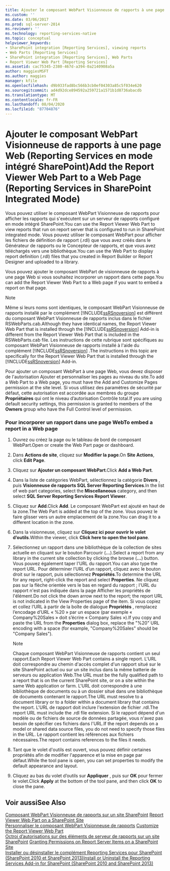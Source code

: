 ```yaml
---
title: Ajouter le composant WebPart Visionneuse de rapports à une page Web (Reporting Services en mode intégré SharePoint) | Microsoft Docs
ms.custom: ''
ms.date: 03/06/2017
ms.prod: sql-server-2014
ms.reviewer: ''
ms.technology: reporting-services-native
ms.topic: conceptual
helpviewer_keywords:
- SharePoint integration [Reporting Services], viewing reports
- Web Parts [Reporting Services]
- SharePoint integration [Reporting Services], Web Parts
- Report Viewer Web Part [Reporting Services]
ms.assetid: cac75345-2380-467d-a394-0a2140908a5a
author: maggiesMSFT
ms.author: maggies
manager: kfile
ms.openlocfilehash: d9b933fad8bc566b3cb0ef04303a85c5f034e620
ms.sourcegitcommit: ad4d92dce894592a259721a1571b1d8736abacdb
ms.translationtype: MT
ms.contentlocale: fr-FR
ms.lasthandoff: 08/04/2020
ms.locfileid: "87704876"
---
```

# <a name="add-the-report-viewer-web-part-to-a-web-page-reporting-services-in-sharepoint-integrated-mode"></a><span data-ttu-id="7bcd3-102">Ajouter le composant WebPart Visionneuse de rapports à une page Web (Reporting Services en mode intégré SharePoint)</span><span class="sxs-lookup"><span data-stu-id="7bcd3-102">Add the Report Viewer Web Part to a Web Page (Reporting Services in SharePoint Integrated Mode)</span></span>
  <span data-ttu-id="7bcd3-103">Vous pouvez utiliser le composant WebPart Visionneuse de rapports pour afficher les rapports qui s'exécutent sur un serveur de rapports configuré en mode intégré SharePoint.</span><span class="sxs-lookup"><span data-stu-id="7bcd3-103">You can use the Report Viewer Web Part to view reports that run on report server that is configured to run in SharePoint integrated mode.</span></span> <span data-ttu-id="7bcd3-104">Vous pouvez utiliser le composant WebPart pour afficher les fichiers de définition de rapport (.rdl) que vous avez créés dans le Générateur de rapports ou le Concepteur de rapports, et que vous avez téléchargés vers une bibliothèque.</span><span class="sxs-lookup"><span data-stu-id="7bcd3-104">You can use the Web Part to display report definition (.rdl) files that you created in Report Builder or Report Designer and uploaded to a library.</span></span>  
  
 <span data-ttu-id="7bcd3-105">Vous pouvez ajouter le composant WebPart de visionneuse de rapports à une page Web si vous souhaitez incorporer un rapport dans cette page.</span><span class="sxs-lookup"><span data-stu-id="7bcd3-105">You can add the Report Viewer Web Part to a Web page if you want to embed a report on that page.</span></span>  
  
> [!NOTE]  
>  <span data-ttu-id="7bcd3-106">Même si leurs noms sont identiques, le composant WebPart Visionneuse de rapports installé par le complément [!INCLUDE[ssRSnoversion](../../includes/ssrsnoversion-md.md)] est différent du composant WebPart Visionneuse de rapports inclus dans le fichier RSWebParts.cab.</span><span class="sxs-lookup"><span data-stu-id="7bcd3-106">Although they have identical names, the Report Viewer Web Part that is installed through the [!INCLUDE[ssRSnoversion](../../includes/ssrsnoversion-md.md)] Add-in is different from the Report Viewer Web Part that is included in the RSWebParts.cab file.</span></span> <span data-ttu-id="7bcd3-107">Les instructions de cette rubrique sont spécifiques au composant WebPart Visionneuse de rapports installé à l'aide du complément [!INCLUDE[ssRSnoversion](../../includes/ssrsnoversion-md.md)] .</span><span class="sxs-lookup"><span data-stu-id="7bcd3-107">The instructions in this topic are specifically for the Report Viewer Web Part that is installed through the [!INCLUDE[ssRSnoversion](../../includes/ssrsnoversion-md.md)] Add-in.</span></span>  
  
 <span data-ttu-id="7bcd3-108">Pour ajouter un composant WebPart à une page Web, vous devez disposer de l'autorisation Ajouter et personnaliser les pages au niveau du site.</span><span class="sxs-lookup"><span data-stu-id="7bcd3-108">To add a Web Part to a Web page, you must have the Add and Customize Pages permission at the site level.</span></span> <span data-ttu-id="7bcd3-109">Si vous utilisez des paramètres de sécurité par défaut, cette autorisation est accordée aux membres du groupe **Propriétaires** qui ont le niveau d’autorisation Contrôle total.</span><span class="sxs-lookup"><span data-stu-id="7bcd3-109">If you are using default security settings, this permission is granted to members of the **Owners** group who have the Full Control level of permission.</span></span>  
  
### <a name="to-embed-a-report-in-a-web-page"></a><span data-ttu-id="7bcd3-110">Pour incorporer un rapport dans une page Web</span><span class="sxs-lookup"><span data-stu-id="7bcd3-110">To embed a report in a Web page</span></span>  
  
1.  <span data-ttu-id="7bcd3-111">Ouvrez ou créez la page ou le tableau de bord de composant WebPart.</span><span class="sxs-lookup"><span data-stu-id="7bcd3-111">Open or create the Web Part page or dashboard.</span></span>  
  
2.  <span data-ttu-id="7bcd3-112">Dans **Actions de site**, cliquez sur **Modifier la page**.</span><span class="sxs-lookup"><span data-stu-id="7bcd3-112">On **Site Actions**, click **Edit Page**.</span></span>  
  
3.  <span data-ttu-id="7bcd3-113">Cliquez sur **Ajouter un composant WebPart**.</span><span class="sxs-lookup"><span data-stu-id="7bcd3-113">Click **Add a Web Part**.</span></span>  
  
4.  <span data-ttu-id="7bcd3-114">Dans la liste de catégories WebPart, sélectionnez la catégorie **Divers** , puis **Visionneuse de rapports SQL Server Reporting Services**.</span><span class="sxs-lookup"><span data-stu-id="7bcd3-114">In the list of web part categories, select the **Miscellaneous** category, and then select **SQL Server Reporting Services Report Viewer**.</span></span>  
  
5.  <span data-ttu-id="7bcd3-115">Cliquez sur **Add**.</span><span class="sxs-lookup"><span data-stu-id="7bcd3-115">Click **Add**.</span></span> <span data-ttu-id="7bcd3-116">Le composant WebPart est ajouté en haut de la zone.</span><span class="sxs-lookup"><span data-stu-id="7bcd3-116">The Web Part is added at the top of the zone.</span></span> <span data-ttu-id="7bcd3-117">Vous pouvez le faire glisser vers un autre emplacement de la zone.</span><span class="sxs-lookup"><span data-stu-id="7bcd3-117">You can drag it to a different location in the zone.</span></span>  
  
6.  <span data-ttu-id="7bcd3-118">Dans la visionneuse, cliquez sur **Cliquez ici pour ouvrir le volet d’outils**.</span><span class="sxs-lookup"><span data-stu-id="7bcd3-118">Within the viewer, click **Click here to open the tool pane**.</span></span>  
  
7.  <span data-ttu-id="7bcd3-119">Sélectionnez un rapport dans une bibliothèque de la collection de sites actuelle en cliquant sur le bouton Parcourir (**...**).</span><span class="sxs-lookup"><span data-stu-id="7bcd3-119">Select a report from any library in the current site collection by clicking the browse (**...**) button.</span></span> <span data-ttu-id="7bcd3-120">Vous pouvez également taper l'URL du rapport.</span><span class="sxs-lookup"><span data-stu-id="7bcd3-120">You can also type the report URL.</span></span> <span data-ttu-id="7bcd3-121">Pour déterminer l’URL d’un rapport, cliquez avec le bouton droit sur le rapport, puis sélectionnez **Propriétés**.</span><span class="sxs-lookup"><span data-stu-id="7bcd3-121">To determine the URL for any report, right-click the report and select **Properties**.</span></span> <span data-ttu-id="7bcd3-122">Ne cliquez pas sur la flèche orientée vers le bas en regard du rapport ; l'URL du rapport n'est pas indiquée dans la page Afficher les propriétés de l'élément.</span><span class="sxs-lookup"><span data-stu-id="7bcd3-122">Do not click the down arrow next to the report; the report URL is not indicated in the View Properties page of the item.</span></span> <span data-ttu-id="7bcd3-123">Si vous copiez et collez l’URL à partir de la boîte de dialogue **Propriétés** , remplacez l’encodage d’URL « %20 » par un espace (par exemple « Company%20Sales » doit s’écrire « Company Sales »).</span><span class="sxs-lookup"><span data-stu-id="7bcd3-123">If you copy and paste the URL from the **Properties** dialog box, replace the "%20" URL encoding with a space (for example, "Company%20Sales" should be "Company Sales").</span></span>  
  
    > [!NOTE]  
    >  <span data-ttu-id="7bcd3-124">Chaque composant WebPart Visionneuse de rapports contient un seul rapport.</span><span class="sxs-lookup"><span data-stu-id="7bcd3-124">Each Report Viewer Web Part contains a single report.</span></span> <span data-ttu-id="7bcd3-125">L'URL doit correspondre au chemin d'accès complet d'un rapport situé sur le site SharePoint actuel ou sur un site inclus dans la même batterie de serveurs ou application Web.</span><span class="sxs-lookup"><span data-stu-id="7bcd3-125">The URL must be the fully qualified path to a report that is on the current SharePoint site, or on a site within the same Web application or farm.</span></span> <span data-ttu-id="7bcd3-126">L'URL doit correspondre à une bibliothèque de documents ou à un dossier situé dans une bibliothèque de documents contenant le rapport.</span><span class="sxs-lookup"><span data-stu-id="7bcd3-126">The URL must resolve to a document library or to a folder within a document library that contains the report.</span></span> <span data-ttu-id="7bcd3-127">L'URL de rapport doit inclure l'extension de fichier .rdl.</span><span class="sxs-lookup"><span data-stu-id="7bcd3-127">The report URL must include the .rdl file extension.</span></span> <span data-ttu-id="7bcd3-128">Si le rapport dépend d'un modèle ou de fichiers de source de données partagée, vous n'avez pas besoin de spécifier ces fichiers dans l'URL.</span><span class="sxs-lookup"><span data-stu-id="7bcd3-128">If the report depends on a model or shared data source files, you do not need to specify those files in the URL.</span></span> <span data-ttu-id="7bcd3-129">Le rapport contient les références aux fichiers nécessaires.</span><span class="sxs-lookup"><span data-stu-id="7bcd3-129">The report contains references to the files it needs.</span></span>  
  
8.  <span data-ttu-id="7bcd3-130">Tant que le volet d'outils est ouvert, vous pouvez définir certaines propriétés afin de modifier l'apparence et la mise en page par défaut.</span><span class="sxs-lookup"><span data-stu-id="7bcd3-130">While the tool pane is open, you can set properties to modify the default appearance and layout.</span></span>  
  
9. <span data-ttu-id="7bcd3-131">Cliquez au bas du volet d’outils sur **Appliquer** , puis sur **OK** pour fermer le volet.</span><span class="sxs-lookup"><span data-stu-id="7bcd3-131">Click **Apply** at the bottom of the tool pane, and then click **OK** to close the pane.</span></span>  
  
## <a name="see-also"></a><span data-ttu-id="7bcd3-132">Voir aussi</span><span class="sxs-lookup"><span data-stu-id="7bcd3-132">See Also</span></span>  
 <span data-ttu-id="7bcd3-133">[Composant WebPart Visionneuse de rapports sur un site SharePoint](../report-viewer-web-part-on-a-sharepoint-site.md) </span><span class="sxs-lookup"><span data-stu-id="7bcd3-133">[Report Viewer Web Part on a SharePoint Site](../report-viewer-web-part-on-a-sharepoint-site.md) </span></span>  
 <span data-ttu-id="7bcd3-134">[Personnaliser le composant WebPart Visionneuse de rapports](../customize-the-report-viewer-web-part.md) </span><span class="sxs-lookup"><span data-stu-id="7bcd3-134">[Customize the Report Viewer Web Part](../customize-the-report-viewer-web-part.md) </span></span>  
 <span data-ttu-id="7bcd3-135">[Octroi d’autorisations sur des éléments de serveur de rapports sur un site SharePoint](../security/granting-permissions-on-report-server-items-on-a-sharepoint-site.md) </span><span class="sxs-lookup"><span data-stu-id="7bcd3-135">[Granting Permissions on Report Server Items on a SharePoint Site](../security/granting-permissions-on-report-server-items-on-a-sharepoint-site.md) </span></span>  
 [<span data-ttu-id="7bcd3-136">Installer ou désinstaller le complément Reporting Services pour SharePoint &#40;SharePoint 2010 et SharePoint 2013&#41;</span><span class="sxs-lookup"><span data-stu-id="7bcd3-136">Install or Uninstall the Reporting Services Add-in for SharePoint &#40;SharePoint 2010 and SharePoint 2013&#41;</span></span>](../install-windows/install-or-uninstall-the-reporting-services-add-in-for-sharepoint.md)  
  
  
